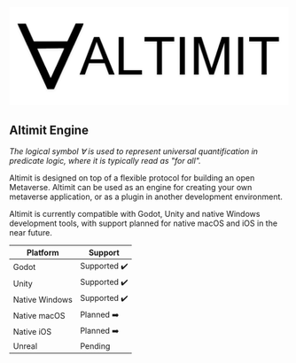 ![Altimit logo](/logo.png)

## Altimit Engine

<i>The logical symbol ∀ is used to represent universal quantification in predicate logic, where it is typically read as "for all".</i>

Altimit is designed on top of a flexible protocol for building an open Metaverse. Altimit can be used as an engine for creating your own metaverse application, or as a plugin in another development environment.

Altimit is currently compatible with Godot, Unity and native Windows development tools, with support planned for native macOS and iOS in the near future.

Platform | Support |
--- | --- | 
Godot | Supported ✔️ |
Unity | Supported ✔️ |
Native Windows | Supported ✔️ |
Native macOS | Planned ➡️ |
Native iOS | Planned ➡️ |
Unreal | Pending |
